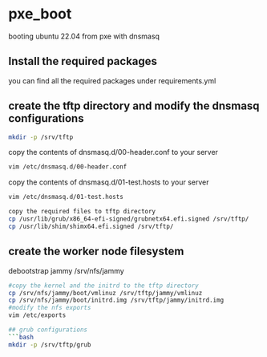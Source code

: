 # pxe_boot
 booting ubuntu 22.04 from pxe with dnsmasq
## Install the required packages
you can find all the required packages under requirements.yml
## create the tftp directory and modify the dnsmasq configurations
```bash
mkdir -p /srv/tftp
```
copy the contents of dnsmasq.d/00-header.conf to your server
```bash
vim /etc/dnsmasq.d/00-header.conf
```
copy the contents of dnsmasq.d/01-test.hosts to your server
```bash
vim /etc/dnsmasq.d/01-test.hosts
```
```bash
copy the required files to tftp directory
cp /usr/lib/grub/x86_64-efi-signed/grubnetx64.efi.signed /srv/tftp/
cp /usr/lib/shim/shimx64.efi.signed /srv/tftp/
```
## create the worker node filesystem
debootstrap jammy /srv/nfs/jammy
```bash
#copy the kernel and the initrd to the tftp directory
cp /srv/nfs/jammy/boot/vmlinuz /srv/tftp/jammy/vmlinuz
cp /srv/nfs/jammy/boot/initrd.img /srv/tftp/jammy/initrd.img
#modify the nfs exports
vim /etc/exports

## grub configurations
```bash
mkdir -p /srv/tftp/grub
